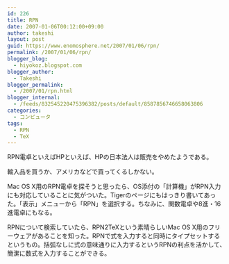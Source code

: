 ```yaml
---
id: 226
title: RPN
date: 2007-01-06T00:12:00+09:00
author: takeshi
layout: post
guid: https://www.enomosphere.net/2007/01/06/rpn/
permalink: /2007/01/06/rpn/
blogger_blog:
  - hiyokoz.blogspot.com
blogger_author:
  - Takeshi
blogger_permalink:
  - /2007/01/rpn.html
blogger_internal:
  - /feeds/832545220475396382/posts/default/8587856746658063806
categories:
  - コンピュータ
tags:
  - RPN
  - TeX
---
```

RPN電卓といえばHPといえば、HPの日本法人は販売をやめたようである。

輸入品を買うか、アメリカなどで買ってくるしかない。

Mac OS X用のRPN電卓を探そうと思ったら、OS添付の「計算機」がRPN入力にも対応していることに気がついた。Tigerのページにもはっきり書いてあった。「表示」メニューから「RPN」を選択する。ちなみに、関数電卓や8進・16進電卓にもなる。

RPNについて検索していたら、RPN2TeXという素晴らしいMac OS X用のフリーウェアがあることを知った。RPNで式を入力すると同時にタイプセットするというもの。括弧なしに式の意味通りに入力するというRPNの利点を活かして、簡潔に数式を入力することができる。